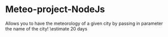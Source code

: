 # Meteo-project-NodeJs
Allows you to have the meteorology of a given city by passing in parameter the name of the city!
\estimate 20 days
